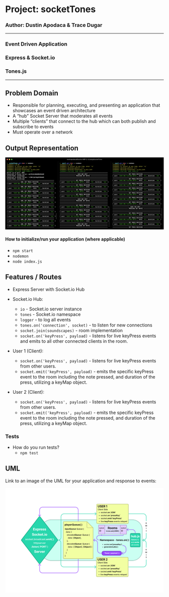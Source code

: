# Project: socketTones
### Author: Dustin Apodaca & Trace Dugar
---
### Event Driven Application
### Express & Socket.io
### Tones.js
---
##  Problem Domain

- Responsible for planning, executing, and presenting an application that showcases an event driven architecture
- A “hub” Socket Server that moderates all events
- Multiple “clients” that connect to the hub which can both publish and subscribe to events
- Must operate over a network

## Output Representation

![Output1](./assets/img/tonesOutput.png)

#### How to initialize/run your application (where applicable)

- `npm start`
- `nodemon`
- `node index.js`

##  Features / Routes

- Express Server with Socket.io Hub
- Socket.io Hub:
  - `io` - Socket.io server instance
  - `tones` - Socket.io namespace
  - `logger` - to log all events
  - `tones.on('connection', socket)` - to listen for new connections
  - `socket.join(soundscapes)` - room implementation
  - `socket.on('keyPress', payload)` - listens for live keyPress events and emits to all other connected clients in the room.

- User 1 (Client):
  - `socket.on('keyPress', payload)` - listens for live keyPress events from other users.
  - `socket.emit('keyPress', payload)` - emits the specific keyPress event to the room including the note pressed, and duration of the press, utilizing a keyMap object.


- User 2 (Client):
  - `socket.on('keyPress', payload)` - listens for live keyPress events from other users.
  - `socket.emit('keyPress', payload)` - emits the specific keyPress event to the room including the note pressed, and duration of the press, utilizing a keyMap object.

### Tests

- How do you run tests?
  - `npm test`

## UML
Link to an image of the UML for your application and response to events:

![UML](./assets/img/UML-socketTones.png)

